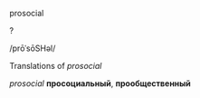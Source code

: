 prosocial

?

/prōˈsōSHəl/

Translations of _prosocial_

_prosocial_
**просоциальный**, **прообщественный**